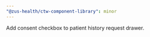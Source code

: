 ```yaml
---
"@zus-health/ctw-component-library": minor
---
```


Add consent checkbox to patient history request drawer.
